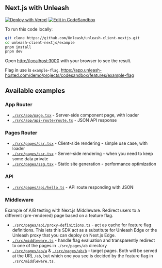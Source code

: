 ## Next.js with Unleash

[![Deploy with Vercel](https://vercel.com/button)](https://vercel.com/new/clone?repository-url=https%3A%2F%2Fgithub.com%2FUnleash%2Funleash-client-nextjs%2Ftree%2Fmain%2Fexample)
[![Edit in CodeSandbox](https://codesandbox.io/static/img/play-codesandbox.svg)](https://codesandbox.io/s/github/Unleash/unleash-client-nextjs/tree/main/example)

To run this code locally:

```bash
git clone https://github.com/Unleash/unleash-client-nextjs.git
cd unleash-client-nextjs/example
pnpm install
pnpm dev
```

Open [http://localhost:3000](http://localhost:3000) with your browser to see the result.

Flag in use is `example-flag`. https://app.unleash-hosted.com/demo/projects/codesandbox/features/example-flag

## Available examples

### App Router

- [`./src/app/page.tsx`](./src/app/page.tsx) - Server-side component page, with loader
- [`./src/app/api-route/route.ts`](./src/app/api-route/route.ts) - JSON API response

### Pages Router

- [`./src/pages/csr.tsx`](./src/pages/csr.tsx) - Client-side rendering - simple use case, with loader
- [`./src/pages/ssr.tsx`](./src/pages/ssr.tsx) - Server-side rendering - when you need to keep some data private
- [`./src/pages/ssg.tsx`](./src/pages/ssg.tsx) - Static site generation - performance optimization

### API

- [`./src/pages/api/hello.ts`](./src/pages/api/hello.ts) - API route responding with JSON

### Middleware

Example of A/B testing with Next.js Middleware.
Redirect users to a different (pre-rendered) page based on a feature flag.

- [`./src/pages/api/proxy-definitions.ts`](./src/pages/api/proxy-definitions.ts) - act as cache for feature flag definitions. This lets this SDK act as a substitute for Unleash Edge or the Unleash proxy that you can deploy on Next.js Edge.
- [`./src/middleware.ts`](./src/middleware.ts) - handle flag evaluation and transparently redirect to one of the pages in `./src/pages/ab` directory
- [`./src/pages/ab/a`](./src/pages/ab/a.tsx) & [`./src/pages/ab/b`](./src/pages/ab/b.tsx) - target pages. Both will be served at the URL `/ab`, but which one you see is decided by the feature flag in `./src/middleware.ts`.
